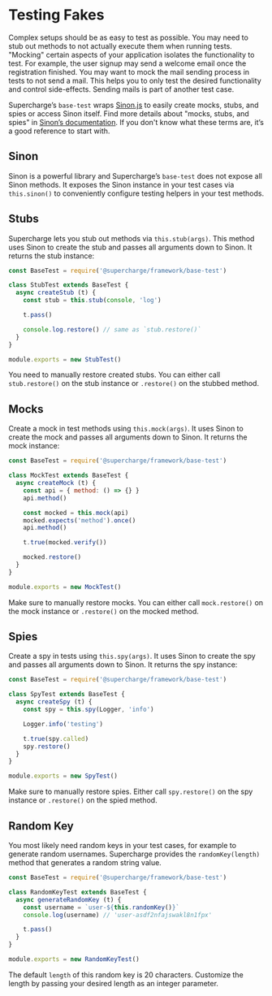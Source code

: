 # Testing Fakes
Complex setups should be as easy to test as possible. You may need to stub out methods to not actually execute them when running tests. "Mocking" certain aspects of your application isolates the functionality to test. For example, the user signup may send a welcome email once the registration finished. You may want to mock the mail sending process in tests to not send a mail. This helps you to only test the desired functionality and control side-effects. Sending mails is part of another test case.

Supercharge’s `base-test` wraps [Sinon.js](https://sinonjs.org/) to easily  create mocks, stubs, and spies or access Sinon itself. Find more details about "mocks, stubs, and spies" in [Sinon’s  documentation](https://sinonjs.org/releases/latest/). If you don't know what these terms are, it’s a good reference to start with.


## Sinon
Sinon is a powerful library and Supercharge’s `base-test` does not expose all Sinon methods. It exposes the Sinon instance in your test cases via `this.sinon()` to conveniently configure testing helpers in your test methods.


## Stubs
Supercharge lets you stub out methods via `this.stub(args)`. This method uses Sinon to create the stub and passes all arguments down to Sinon. It returns the stub instance:

```js
const BaseTest = require('@supercharge/framework/base-test')

class StubTest extends BaseTest {
  async createStub (t) {
    const stub = this.stub(console, 'log')

    t.pass()

    console.log.restore() // same as `stub.restore()`
  }
}

module.exports = new StubTest()
```

You need to manually restore created stubs. You can either call `stub.restore()` on the stub instance or `.restore()` on the stubbed method.


## Mocks
Create a mock in test methods using `this.mock(args)`. It uses Sinon to create the mock and passes all arguments down to Sinon. It returns the mock instance:

```js
const BaseTest = require('@supercharge/framework/base-test')

class MockTest extends BaseTest {
  async createMock (t) {
    const api = { method: () => {} }
    api.method()

    const mocked = this.mock(api)
    mocked.expects('method').once()
    api.method()

    t.true(mocked.verify())

    mocked.restore()
  }
}

module.exports = new MockTest()
```

Make sure to manually restore mocks. You can either call `mock.restore()` on the mock instance or `.restore()` on the mocked method.


## Spies
Create a spy in tests using `this.spy(args)`. It uses Sinon to create the spy and passes all arguments down to Sinon. It returns the spy instance:

```js
const BaseTest = require('@supercharge/framework/base-test')

class SpyTest extends BaseTest {
  async createSpy (t) {
    const spy = this.spy(Logger, 'info')

    Logger.info('testing')

    t.true(spy.called)
    spy.restore()
  }
}

module.exports = new SpyTest()
```

Make sure to manually restore spies. Either call `spy.restore()` on the spy instance or `.restore()` on the spied method.


## Random Key
You most likely need random keys in your test cases, for example to generate random usernames. Supercharge provides the `randomKey(length)` method that generates a random string value.

```js
const BaseTest = require('@supercharge/framework/base-test')

class RandomKeyTest extends BaseTest {
  async generateRandomKey (t) {
    const username = `user-${this.randomKey()}`
    console.log(username) // 'user-asdf2nfajswakl8n1fpx'

    t.pass()
  }
}

module.exports = new RandomKeyTest()
```

The default `length` of this random key is 20 characters. Customize the length by passing your desired length as an integer parameter.
